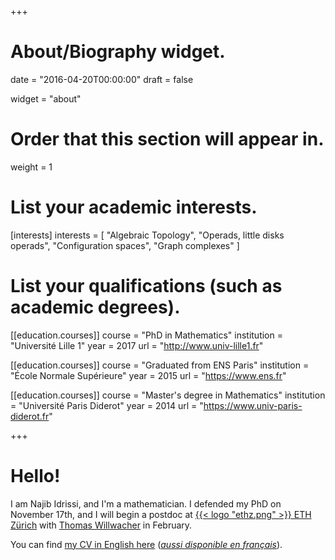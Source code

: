 +++
# About/Biography widget.

date = "2016-04-20T00:00:00"
draft = false

widget = "about"

# Order that this section will appear in.
weight = 1

# List your academic interests.
[interests]
  interests = [
    "Algebraic Topology",
    "Operads, little disks operads",
    "Configuration spaces",
    "Graph complexes"
  ]

# List your qualifications (such as academic degrees).
[[education.courses]]
  course = "PhD in Mathematics"
  institution = "Université Lille 1"
  year = 2017
  url = "http://www.univ-lille1.fr"

[[education.courses]]
  course = "Graduated from ENS Paris"
  institution = "École Normale Supérieure"
  year = 2015
  url = "https://www.ens.fr"

[[education.courses]]
  course = "Master's degree in Mathematics"
  institution = "Université Paris Diderot"
  year = 2014
  url = "https://www.univ-paris-diderot.fr"
 
+++

# Hello!

I am Najib Idrissi<sup><a href="#" data-container="body" data-toggle="popover" data-trigger="focus" tabindex="0" role="button" data-placement="right" data-content="My complete family name is 'Idrissi Kaïtouni' and it's possible to find this name in some places, e.g. in my email address. I prefer to use only 'Idrissi' in academic settings for simplicity and to avoid some confusions (for example, automated systems thinking that 'Idrissi' is my middle name and that I should be called 'NI Kaïtouni' -- this already happened!)."><small><span class="fa fa-question-circle"></span></small></a></sup>,
and I'm a mathematician.
I defended my PhD on November 17th, and I will begin a postdoc at [{{< logo "ethz.png" >}} ETH Zürich](https://www.ethz.ch/) with [Thomas Willwacher](https://people.math.ethz.ch/~wilthoma/) in February.

You can find [my CV in English here](/cv/en/) ([*aussi disponible en français*](/cv/fr/)).
